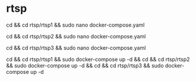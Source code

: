 # rtsp
cd && cd rtsp/rtsp1 && sudo nano docker-compose.yaml

cd && cd rtsp/rtsp2 && sudo nano docker-compose.yaml

cd && cd rtsp/rtsp3 && sudo nano docker-compose.yaml


cd && cd rtsp/rtsp1 && sudo docker-compose up -d && cd && cd rtsp/rtsp2 && sudo docker-compose up -d && cd && cd rtsp/rtsp3 && sudo docker-compose up -d
